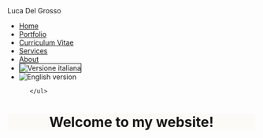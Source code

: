 <body>

<div class="custom-padding">
  <nav>
    <div class="logo">Luca Del Grosso</div>
      <ul class="menu-area">
      <li><a href="#Home">Home</a></li>
      <li><a href="Portfolio.html">Portfolio</a></li>
      <li><a href="files/CV.pdf">Curriculum Vitae</a></li>
      <li><a href="#Services">Services</a></li>
      <li><a href="#About">About</a></li>

<li><a class="aMio" title="Versione italiana" >
<img src="files/italianflag.png" alt="Versione italiana" style="margin-right:-20px;" border="1">
</a></li>

<li><a class="Mio" title="English version" >
<img src="files/ukflag.jpg" alt="English version" style="margin-right:-15px;" border="0">
</a></li>

       </ul>
  </nav>

</div>
</div>

<h1 align="center"; style="background-color:rgba(252, 251, 247 , 0.8)";>Welcome to my website!</h1>


</body>

</html>

